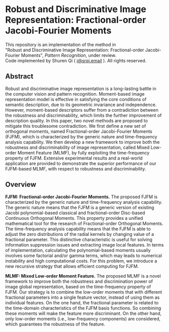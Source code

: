 # Robust and Discriminative Image Representation: Fractional-order Jacobi-Fourier Moments
This repository is an implementation of the method in  
"Robust and Discriminative Image Representation: Fractional-order Jacobi-Fourier Moments", *Pattern Recognition*, under review.  
Code implemented by Shuren Qi ( i@srqi.email ). All rights reserved.  

## Abstract

Robust and discriminative image representation is a long-lasting battle in the computer vision and pattern recognition. Moment-based image representation model is effective in satisfying the core conditions of semantic description, due to its geometric invariance and independence. However, moment-based descriptors suffer from a contradiction between the robustness and discriminability, which limits the further improvement of description quality. In this paper, two novel methods are proposed to mitigate this troublesome contradiction. We first define a new set of orthogonal moments, named Fractional-order Jacobi-Fourier Moments (FJFM), which is characterized by the generic nature and time-frequency analysis capability. We then develop a new framework to improve both the robustness and discriminability of image representation, called Mixed Low-order Moment Feature (MLMF), by fully exploiting the time-frequency property of FJFM. Extensive experimental results and a real-world application are provided to demonstrate the superior performance of our FJFM-based MLMF, with respect to robustness and discriminability.

## Overview

**FJFM: Fractional-order Jacobi-Fourier Moments.** The proposed FJFM is characterized by the generic nature and time-frequency analysis capability. The generic nature means that the FJFM is a generic version of existing Jacobi polynomial-based classical and fractional-order Disc-based Continuous Orthogonal Moments. This property provides a unified mathematical tool for the research of Fractional-order Orthogonal Moments. The time-frequency analysis capability means that the FJFM is able to adjust the zero distributions of the radial kernels by changing value of a fractional parameter. This distinctive characteristic is useful for solving information suppression issues and extracting image local features. In terms of implementation, calculating the polynomial-based moments usually involves some factorial and/or gamma terms, which may leads to numerical instability and high computational costs. For this problem, we introduce a new recursive strategy that allows efficient computing for FJFM.

**MLMF:  Mixed Low-order Moment Feature.** The proposed MLMF is a novel framework to improve both the robustness and discrimination power of image global representation, based on the time-frequency property of FJFM. Our strategy is to combine the low-order moments that with different fractional parameters into a single feature vector, instead of using them as individual features. On the one hand, the fractional parameter is related to the time-domain characteristics of the FJFM basis functions. So combining these moments will make the feature more discriminant. On the other hand, only low-order moments (i.e., low-frequency components) are considered, which guarantees the robustness of the feature. 



